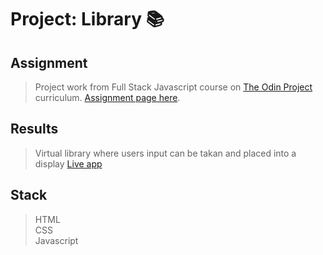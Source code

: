 # Project: Library :books:

## Assignment

> Project work from Full Stack Javascript course on [The Odin Project](https://www.theodinproject.com) curriculum.
> [Assignment page here](https://www.theodinproject.com/paths/full-stack-javascript/courses/javascript/lessons/library).

## Results

> Virtual library where users input can be takan and placed into a display [Live app](https://KarolisDavli.github.io/library/)

## Stack

> HTML  
> CSS  
> Javascript
